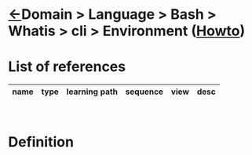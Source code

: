<head><link rel="stylesheet" href="../../../../md.css"/><script src="../../../../md.js"></script></head>

[//]: #(Reference)
[Repo_Readme]:   ../list/object_list.md
[Item_Howto]:    ../howto/environment_howto.md



# [&larr;][Repo_Readme]Domain > Language > Bash > Whatis > cli > Environment ([Howto][Item_Howto])



# List of references
|name|type|learning path|sequence|view|desc|
|-|-|-|-|-|-|
<br>

# Definition
